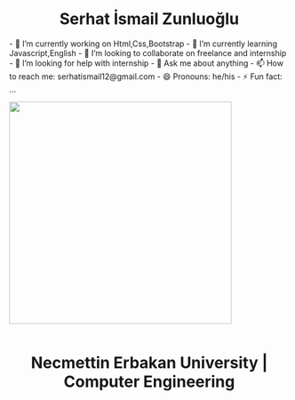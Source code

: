 <h1 align="center"> <b> Serhat İsmail Zunluoğlu </b> </h1>

<span style="display:inline-block;">
- 🔭 I’m currently working on Html,Css,Bootstrap
- 🌱 I’m currently learning Javascript,English
- 👯 I’m looking to collaborate on freelance and internship
- 🤔 I’m looking for help with internship
- 💬 Ask me about anything
- 📫 How to reach me: serhatismail12@gmail.com
- 😄 Pronouns: he/his
- ⚡ Fun fact: ...
</span>

<span style="display:inline-block;">
   <p align="center">
      <img src="https://media.giphy.com/media/SWoSkN6DxTszqIKEqv/giphy.gif" width="400" />
   </p>
</span>   
   
   
<h1 align="center"> <b> Necmettin Erbakan University | Computer Engineering </b> </h1>



